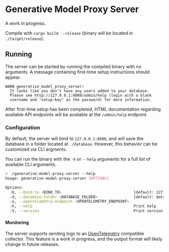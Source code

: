 # Generative Model Proxy Server

A work in progress.

Compile with `cargo build --release` (binary will be located in `./target/release`).

## Running

The server can be started by running the compiled binary with no arguments. A message containing first-time setup instructions should appear.

```
WARN generative_model_proxy_server:
  It looks like you don't have any users added to your database.
  Please see http://127.0.0.1:8080/admin/help (login with a blank
  username and "setup-key" as the password) for more information.
```

After first-time setup has been completed, HTML documentation regarding available API endpoints will be available at the `/admin/help` endpoint.

### Configuration

By default, the server will bind to `127.0.0.1:8080`, and will save the database in a folder located at `./database`. However, this behavior can be customized via CLI argments.

You can run the binary with the `-h` or `--help` arguments for a full list of available CLI arguments.

```bash
> ./generative-model-proxy-server --help
Usage: generative-model-proxy-server [OPTIONS]

Options:
  -b, --bind-to <BIND_TO>                                [default: 127.0.0.1:8080]
  -d, --database-folder <DATABASE_FOLDER>                [default: database]
  -o, --opentelemetry-endpoint <OPENTELEMETRY_ENDPOINT>
  -h, --help                                             Print help
  -V, --version                                          Print version

```

#### Monitoring

The server supports sending logs to an [OpenTelemetry](https://opentelemetry.io) compatible collector. This feature is a work in progress, and the output format will likely change in future releases.
